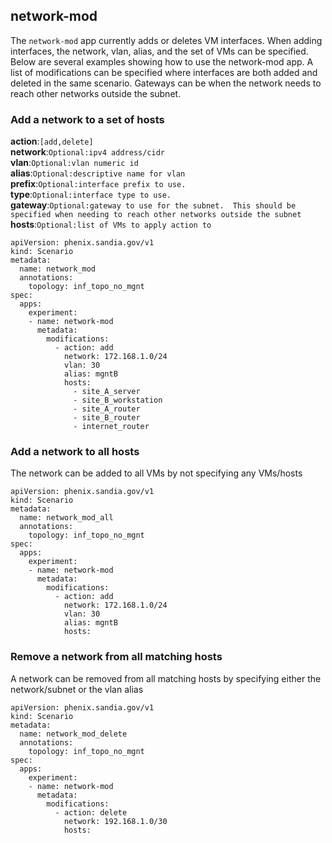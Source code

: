 ## network-mod

The `network-mod` app currently adds or deletes VM interfaces.  When
adding interfaces, the network, vlan, alias, and the set of VMs
can be specified.  Below are several examples showing how to use
the network-mod app.  A list of modifications can be specified where
interfaces are both added and deleted in the same scenario.  Gateways 
can be when the network needs to reach other networks outside the subnet.

### Add a network to a set of hosts
**action**:`[add,delete]`  
**network**:`Optional:ipv4 address/cidr`  
**vlan**:`Optional:vlan numeric id`  
**alias**:`Optional:descriptive name for vlan`  
**prefix**:`Optional:interface prefix to use.`  
**type**:`Optional:interface type to use.`  
**gateway**:`Optional:gateway to use for the subnet.  This should be
specified when needing to reach other networks outside the subnet`  
**hosts**:`Optional:list of VMs to apply action to`  

```
apiVersion: phenix.sandia.gov/v1
kind: Scenario
metadata:
  name: network_mod
  annotations:
    topology: inf_topo_no_mgnt
spec:
  apps:
    experiment:        
    - name: network-mod
      metadata:
        modifications:
          - action: add   
            network: 172.168.1.0/24
            vlan: 30
            alias: mgntB 
            hosts: 
              - site_A_server
              - site_B_workstation
              - site_A_router
              - site_B_router
              - internet_router       
```

### Add a network to all hosts
The network can be added to all VMs by 
not specifying any VMs/hosts

```
apiVersion: phenix.sandia.gov/v1
kind: Scenario
metadata:
  name: network_mod_all
  annotations:
    topology: inf_topo_no_mgnt
spec:
  apps:
    experiment:        
    - name: network-mod
      metadata:
        modifications:
          - action: add   
            network: 172.168.1.0/24
            vlan: 30
            alias: mgntB 
            hosts:    
```

### Remove a network from all matching hosts
A network can be removed from all matching hosts
by specifying either the network/subnet or the 
vlan alias

```
apiVersion: phenix.sandia.gov/v1
kind: Scenario
metadata:
  name: network_mod_delete
  annotations:
    topology: inf_topo_no_mgnt
spec:
  apps:
    experiment:        
    - name: network-mod
      metadata:
        modifications:
          - action: delete   
            network: 192.168.1.0/30            
            hosts:    
```


   